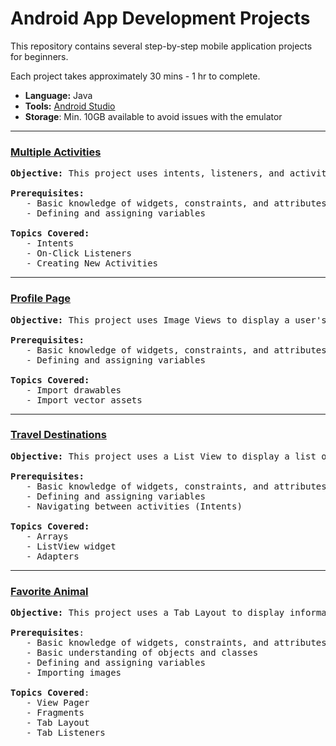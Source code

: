 # Android App Development Projects

This repository contains several step-by-step mobile application projects for beginners. 

Each project takes approximately 30 mins - 1 hr to complete.

- **Language:** Java
- **Tools:** [Android Studio](https://developer.android.com/studio)
- **Storage**: Min. 10GB available to avoid issues with the emulator

---
### [Multiple Activities](activities.md)

<pre>
<b>Objective:</b> This project uses intents, listeners, and activities to navigate a multi-screen application. 

<b>Prerequisites:</b>
   - Basic knowledge of widgets, constraints, and attributes
   - Defining and assigning variables

<b>Topics Covered:</b>
   - Intents
   - On-Click Listeners
   - Creating New Activities
</pre>

---
### [Profile Page](images-graphics.md)

<pre>
<b>Objective:</b> This project uses Image Views to display a user's profile page.

<b>Prerequisites:</b>
   - Basic knowledge of widgets, constraints, and attributes
   - Defining and assigning variables

<b>Topics Covered:</b>
   - Import drawables
   - Import vector assets   
</pre>

---
### [Travel Destinations](list-view.md)

<pre>
<b>Objective:</b> This project uses a List View to display a list of countries. 

<b>Prerequisites:</b>
   - Basic knowledge of widgets, constraints, and attributes
   - Defining and assigning variables
   - Navigating between activities (Intents)

<b>Topics Covered:</b>
   - Arrays
   - ListView widget
   - Adapters
</pre>

---

### [Favorite Animal](favorite-animal/favorite-animal.md)

<pre>
<b>Objective:</b> This project uses a Tab Layout to display information about a particular animal. 
    
<b>Prerequisites</b>:
   - Basic knowledge of widgets, constraints, and attributes
   - Basic understanding of objects and classes
   - Defining and assigning variables
   - Importing images
    
<b>Topics Covered</b>:
   - View Pager
   - Fragments
   - Tab Layout
   - Tab Listeners    
</pre>


